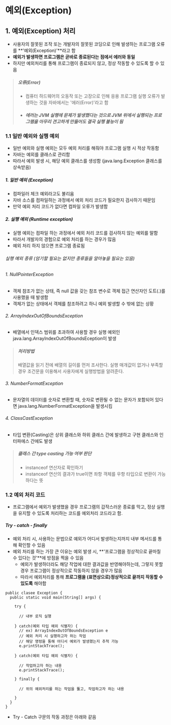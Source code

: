 # 예외(Exception)

## 1. 예외(Exception) 처리

- 사용자의 잘못된 조작 또는 개발자의 잘못된 코딩으로 인해 발생하는 프로그램 오류를 **'예외(Exception)'**라고 함
- **예외가 발생하면 프로그램은 곧바로 종료된다는 점에서 에러와 동일**
- 하지만 예외처리를 통해 프로그램이 종료되지 않고, 정상 작동할 수 있도록 할 수 있음


> ##### 오류(Error)
> - 컴퓨터 하드웨어의 오동작 또는 고장으로 인해 응용 프로그램 실행 오류가 발생하는 것을 자바에서는 '에러(Error)'라고 함
>
> - ##### 에러는 JVM 실행에 문제가 발생했다는 것으로 JVM 위에서 실행되는 프로그램을 아무리 견고하게 만들어도 결국 실행 불능이 됨

### 1.1 일반 예외와 실행 예외
- 일반 예외와 실행 예외는 모두 예외 처리를 해줘야 프로그램 실행 시 적상 작동함
- 자바는 예외를 클래스로 관리함
- 따라서 예외 발생 시, 해당 예외 클래스를 생성함 (java.lang.Exception 클래스를 상속받음)

##### 1. 일반 예외 (Exception)
- 컴파일러 체크 예외라고도 불리움
- 자바 소스를 컴파일하는 과정에서 예외 처리 코드가 필요한지 검사하기 때문임
- 만약 예외 처리 코드가 없다면 컴파일 오류가 발생함

##### 2. 실행 예외 (Runtime exception)
- 실행 예외는 컴파일 하는 과정에서 예외 처리 코드를 검사하지 않는 예외를 말함
- 따라서 개발자의 경험으로 예외 처리를 하는 경우가 많음
- 예외 처리 하지 않으면 프로그램 종료됨

###### 실행 예외 종류 (암기할 필요는 없지만 종류들을 알아놓을 필요는 있음)
###### 1. NullPointerException
- 객체 참조가 없는 상태, 즉 null 값을 갖는 참조 변수로 객체 접근 연산자인 도트(.)를 사용했을 때 발생함
- 객체가 없는 상태에서 객체를 참조하려고 하니 예외 발생할 수 밖에 없는 상황

###### 2. ArrayIndexOutOfBoundsException
- 배열에서 인덱스 범위를 초과하여 사용할 경우 실행 예외인 java.lang.ArrayIndexOutOfBoundsEception이 발생
> ##### 처리방법
> 배열값을 읽기 전에 배열의 길이를 먼저 조사한다. 실행 매개값이 없거나 부족할 경우 조건문을 이용해서 사용자에게 실행방법을 알려준다.

###### 3. NumberFormatException
- 문자열의 데이터를 숫자로 변환할 때, 숫자로 변환될 수 없는 문자가 포함되어 있다면 java.lang.NumberFormatException을 발생시킴

###### 4. ClassCastException
- 타입 변환(Casting)은 상위 클래스와 하위 클래스 간에 발생하고 구현 클래스와 인터파에스 간에도 발생

> ##### 클래스 간 type casting 가능 여부 판단
> - instanceof 연산자로 확인하기
> - instanceof 연산의 결과가 true이면 좌항 객체를 우항 타입으로 변환이 가능하다는 뜻

### 1.2 예외 처리 코드
- 프로그램에서 예외가 발생했을 경우 프로그램의 갑작스러운 종료를 막고, 정상 실행을 유지할 수 있도록 처리하는 코드를 예외처리 코드라고 함.

##### **Try - catch - finally**

- 예외 처리 시, 사용하는  문법으로 예외가 어디서 발생하는지까지 내부 메서드를 통해 확인할 수 있음
- 예외 처리를 하는 가장 큰 이유는 예외 발생 시, **'프로그램을 정상적으로 끝마칠 수 있다는 것'**에 방점을 찍을 수 있음
  - 예외가 발생하더라도 해당 작업에 대한 결과값을 반영해야하는데, 그렇지 못할 경우 프로그램이 정상적으로 작동하지 않을 경우가 많음
  - 따라서 예외처리를 통해 **프로그램을 (표면상으로)정상적으로 끝까지 작동할 수 있도록** 해야함

```
public clasee Exception {
  public static void main(String[] args) {
        
    try {
      
      // 내부 로직 실행
      
    } catch(예외 타입 예외 식별자) {
      // ex) ArrayIndexOutOfBoundsException e
      // 예외 처리 시 실행하고자 하는 작업
      // 해당 명렁을 통해 어디서 예외가 발생했는지 추척 가능
      e.printStackTrace();
      
    } catch(예외 타입 예외 식별자) {
    
      // 작업하고자 하는 내용
      e.printStackTrace();
      
    } finally {
    
      // 위의 예외처리를 하는 작업을 뚫고, 작업하고자 하는 내용
      
    }  
  }
}
```

- Try - Catch 구문의 작동 과정은 아래와 같음

